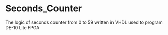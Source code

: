 # Seconds_Counter
The logic of seconds counter from 0 to 59 written in VHDL used to program DE-10 Lite FPGA
